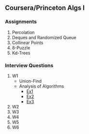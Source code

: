 ## Coursera/Princeton Algs I

### Assignments
  1. Percolation
  2. Deques and Randomized Queue
  3. Collinear Points
  4. 8-Puzzle
  5. Kd-Trees
  
### Interview Questions
1. W1
   * Union-Find
   * Analysis of Algorithms
     - [Ex1]()
     - [Ex2]()
     - [Ex3](https://github.com/PedroASA/AlgsI/tree/IntQuestW1/InterviewQuestions/W1/AnalysisOfAlgorithms/Ex3)
2. W2
3. W3
4. W4
5. W5
6. W6

